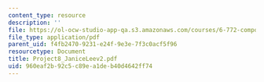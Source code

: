 ```yaml
---
content_type: resource
description: ''
file: https://ol-ocw-studio-app-qa.s3.amazonaws.com/courses/6-772-compound-semiconductor-devices-spring-2003/960eaf2b92c5c89ea1deb40d4642ff74_Project8_JaniceLeev2.pdf
file_type: application/pdf
parent_uid: f4fb2470-9231-e24f-9e3e-7f3c0acf5f96
resourcetype: Document
title: Project8_JaniceLeev2.pdf
uid: 960eaf2b-92c5-c89e-a1de-b40d4642ff74
---
```

